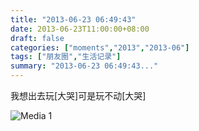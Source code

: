 ```yaml
---
title: "2013-06-23 06:49:43"
date: 2013-06-23T11:00:00+08:00
draft: false
categories: ["moments","2013","2013-06"]
tags: ["朋友圈","生活记录"]
summary: "2013-06-23 06:49:43..."
---
```


我想出去玩[大哭]可是玩不动[大哭]

![Media 1](/Moments/photos/2013-06-23/201306230649430.jpg)
